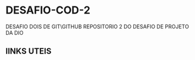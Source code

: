 # DESAFIO-COD-2
DESAFIO DOIS DE GIT\GITHUB
REPOSITORIO 2 DO DESAFIO DE PROJETO DA DIO


## lINKS  UTEIS
